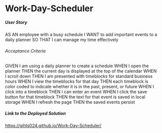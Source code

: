 # Work-Day-Scheduler


##### User Story #####

AS AN employee with a busy schedule
I WANT to add important events to a daily planner
SO THAT I can manage my time effectively



###### Acceptance Criteria

GIVEN I am using a daily planner to create a schedule
WHEN I open the planner
THEN the current day is displayed at the top of the calendar
WHEN I scroll down
THEN I am presented with timeblocks for standard business hours
WHEN I view the timeblocks for that day
THEN each timeblock is color coded to indicate whether it is in the past, present, or future
WHEN I click into a timeblock
THEN I can enter an event
WHEN I click the save button for that timeblock
THEN the text for that event is saved in local storage
WHEN I refresh the page
THEN the saved events persist


##### Link to the Deployed Solution  

https://gihts024.github.io/Work-Day-Scheduler/
